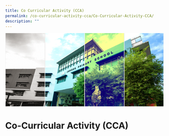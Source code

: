 ```yaml
---
title: Co Curricular Activity (CCA)
permalink: /co-curricular-activity-cca/Co-Curricular-Activity-CCA/
description: ""
---
```

![](/images/Banner.png)

Co-Curricular Activity (CCA)
============================